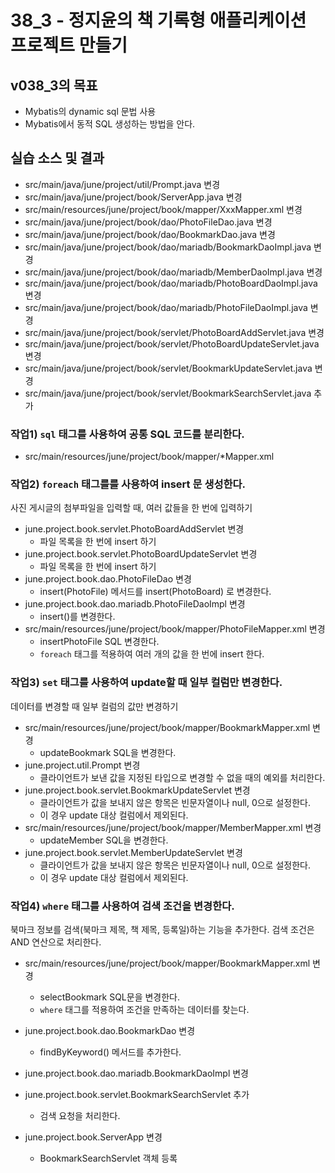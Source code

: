 # 38_3 - 정지윤의 책 기록형 애플리케이션 프로젝트 만들기

## v038_3의 목표

- Mybatis의 dynamic sql 문법 사용
- Mybatis에서 동적 SQL 생성하는 방법을 안다.

## 실습 소스 및 결과

- src/main/java/june/project/util/Prompt.java 변경
- src/main/java/june/project/book/ServerApp.java 변경
- src/main/resources/june/project/book/mapper/XxxMapper.xml 변경
- src/main/java/june/project/book/dao/PhotoFileDao.java 변경
- src/main/java/june/project/book/dao/BookmarkDao.java 변경
- src/main/java/june/project/book/dao/mariadb/BookmarkDaoImpl.java 변경
- src/main/java/june/project/book/dao/mariadb/MemberDaoImpl.java 변경
- src/main/java/june/project/book/dao/mariadb/PhotoBoardDaoImpl.java 변경
- src/main/java/june/project/book/dao/mariadb/PhotoFileDaoImpl.java 변경
- src/main/java/june/project/book/servlet/PhotoBoardAddServlet.java 변경
- src/main/java/june/project/book/servlet/PhotoBoardUpdateServlet.java 변경
- src/main/java/june/project/book/servlet/BookmarkUpdateServlet.java 변경
- src/main/java/june/project/book/servlet/BookmarkSearchServlet.java 추가

### 작업1) `sql` 태그를 사용하여 공통 SQL 코드를 분리한다.

- src/main/resources/june/project/book/mapper/*Mapper.xml

### 작업2) `foreach` 태그를를 사용하여 insert 문 생성한다.

사진 게시글의 첨부파일을 입력할 때, 여러 값들을 한 번에 입력하기

- june.project.book.servlet.PhotoBoardAddServlet 변경
    - 파일 목록을 한 번에 insert 하기
- june.project.book.servlet.PhotoBoardUpdateServlet 변경
    - 파일 목록을 한 번에 insert 하기  
- june.project.book.dao.PhotoFileDao 변경
    - insert(PhotoFile) 메서드를 insert(PhotoBoard) 로 변경한다.
- june.project.book.dao.mariadb.PhotoFileDaoImpl 변경
    - insert()를 변경한다.
- src/main/resources/june/project/book/mapper/PhotoFileMapper.xml 변경
    - insertPhotoFile SQL 변경한다.
    - `foreach` 태그를 적용하여 여러 개의 값을 한 번에 insert 한다.

### 작업3) `set` 태그를 사용하여 update할 때 일부 컬럼만 변경한다.

데이터를 변경할 때 일부 컬럼의 값만 변경하기

- src/main/resources/june/project/book/mapper/BookmarkMapper.xml 변경
    - updateBookmark SQL을 변경한다.
- june.project.util.Prompt 변경
    - 클라이언트가 보낸 값을 지정된 타입으로 변경할 수 없을 때의 예외를 처리한다.
- june.project.book.servlet.BookmarkUpdateServlet 변경
    - 클라이언트가 값을 보내지 않은 항목은 빈문자열이나 null, 0으로 설정한다.
    - 이 경우 update 대상 컬럼에서 제외된다.
- src/main/resources/june/project/book/mapper/MemberMapper.xml 변경
    - updateMember SQL을 변경한다.
- june.project.book.servlet.MemberUpdateServlet 변경
    - 클라이언트가 값을 보내지 않은 항목은 빈문자열이나 null, 0으로 설정한다.
    - 이 경우 update 대상 컬럼에서 제외된다.

### 작업4)  `where` 태그를 사용하여 검색 조건을 변경한다. 

북마크 정보를 검색(북마크 제목, 책 제목, 등록일)하는 기능을 추가한다.
검색 조건은 AND 연산으로 처리한다.
    
- src/main/resources/june/project/book/mapper/BookmarkMapper.xml 변경
    - selectBookmark SQL문을 변경한다.
    - `where` 태그를 적용하여 조건을 만족하는 데이터를 찾는다. 
- june.project.book.dao.BookmarkDao 변경
    - findByKeyword() 메서드를 추가한다.
- june.project.book.dao.mariadb.BookmarkDaoImpl 변경

- june.project.book.servlet.BookmarkSearchServlet 추가 
    - 검색 요청을 처리한다.
- june.project.book.ServerApp 변경
    - BookmarkSearchServlet 객체 등록
    